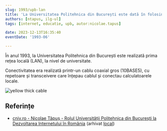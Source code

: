 ```yaml
---
slug: 1993/upb-lan
title: 'La Universitatea Politehnica din București este dată în folosință prima rețea locală (LAN)'
authors: [ntapus, ilg-ul]
tags: [internet, educatie, upb, autor:nicolae.tapus]

date: 2023-12-13T16:35:40
eventDate: '1993-06'

---
```


În anul 1993, la Universitatea Politehnica din București este realizată prima
rețea locală (LAN), la nivel de universitate.

<!-- truncate -->

Conectivitatea era realizată printr-un cablu coaxial gros (10BASE5), cu repetoare și
transceivere care înțepau cablul și conectau calculatoarele locale.

![yellow thick cable](https://cronica-it.github.io/imagini/1993/upb-lan/st500-01-tn.jpg)

## Referințe

- [cniv.ro - Nicolae Tăpuș - Rolul Universității Politehnica din București la Dezvoltarea Internetului în România](https://cniv.ro/documents/26/CNIV_Volum_Aniversar_2023_-_Versiune_Online_DPxioQg.pdf) (arhivat [local](https://cronica-it.github.io/arhiva/))
